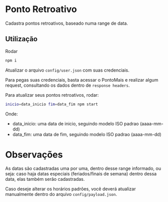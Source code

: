 # Ponto Retroativo

Cadastra pontos retroativos, baseado numa range de data.

## Utilização

Rodar
```sh
npm i
```

Atualizar o arquivo `config/user.json` com suas credenciais.

Para pegas suas credenciais, basta acessar o PontoMais e realizar algum request, consultando os dados dentro de `response headers`.

Para atualizar seus pontos retroativos, rodar:

```sh
inicio=data_inicio fim=data_fim npm start
```

Onde: 
- data_inicio: uma data de inicio, seguindo modelo ISO padrao (aaaa-mm-dd)
- data_fim: uma data de fim, seguindo modelo ISO padrao (aaaa-mm-dd)


# Observações
As datas são cadastradas uma por uma, dentro desse range informado, ou seja: caso haja datas especiais (feriados/finais de semana) dentro dessa data, elas também serão cadastradas.

Caso deseje alterar os horários padrões, você deverá atualizar manualmente dentro do arquivo `config/payload.json`.

